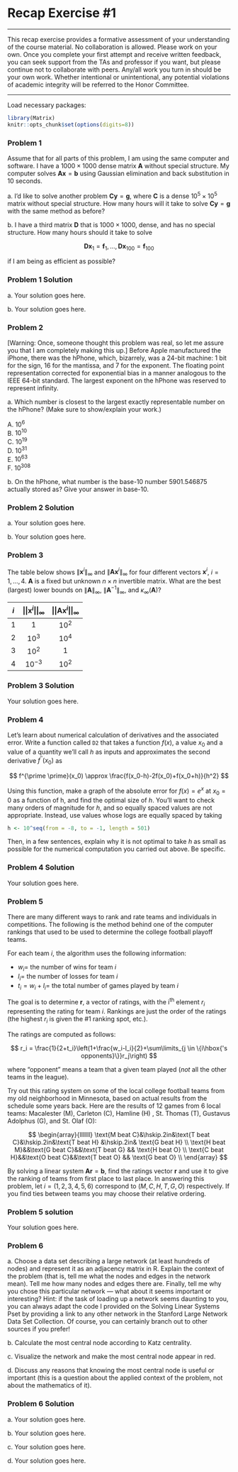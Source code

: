 Recap Exercise \#1
================

------------------------------------------------------------------------

This recap exercise provides a formative assessment of your
understanding of the course material. No collaboration is allowed.
Please work on your own. Once you complete your first attempt and
receive written feedback, you can seek support from the TAs and
professor if you want, but please continue not to collaborate with
peers. Any/all work you turn in should be your own work. Whether
intentional or unintentional, any potential violations of academic
integrity will be referred to the Honor Committee.

------------------------------------------------------------------------

Load necessary packages:

``` r
library(Matrix)
knitr::opts_chunk$set(options(digits=8))
```

### Problem 1

Assume that for all parts of this problem, I am using the same computer
and software. I have a $1000 \times 1000$ dense matrix $\mathbf{A}$
without special structure. My computer solves
$\mathbf{A} \mathbf{x}=\mathbf{b}$ using Gaussian elimination and back
substitution in 10 seconds.

a\. I’d like to solve another problem
$\mathbf{C} \mathbf{y}=\mathbf{g}$, where $\mathbf{C}$ is a dense
$10^5 \times 10^5$ matrix without special structure. How many hours will
it take to solve $\mathbf{C} \mathbf{y}=\mathbf{g}$ with the same method
as before?

b\. I have a third matrix $\mathbf{D}$ that is $1000 \times 1000$,
dense, and has no special structure. How many hours should it take to
solve

$$
\mathbf{D} \mathbf{x}_1 = \mathbf{f}_1, \ldots, \mathbf{D} \mathbf{x}_{100} = \mathbf{f}_{100}
$$

if I am being as efficient as possible?

### Problem 1 Solution

a\. Your solution goes here.

b\. Your solution goes here.

### Problem 2

\[Warning: Once, someone thought this problem was real, so let me assure
you that I am completely making this up.\] Before Apple manufactured the
iPhone, there was the hPhone, which, bizarrely, was a 24-bit machine: 1
bit for the sign, 16 for the mantissa, and 7 for the exponent. The
floating point representation corrected for exponential bias in a manner
analogous to the IEEE 64-bit standard. The largest exponent on the
hPhone was reserved to represent infinity.

a\. Which number is closest to the largest exactly representable number
on the hPhone? (Make sure to show/explain your work.)

A. $10^6$  
B. $10^{10}$  
C. $10^{19}$  
D. $10^{31}$  
E. $10^{63}$  
F. $10^{308}$

b\. On the hPhone, what number is the base-10 number 5901.546875
actually stored as? Give your answer in base-10.

### Problem 2 Solution

a\. Your solution goes here.

b\. Your solution goes here.

### Problem 3

The table below shows $\lVert\mathbf{x}^i\rVert_\infty$ and
$\lVert\mathbf{A}\mathbf{x}^i\rVert_\infty$ for four different vectors
$\mathbf{x}^i$, $i=1,\ldots,4$. $\mathbf{A}$ is a fixed but unknown
$n \times n$ invertible matrix. What are the best (largest) lower bounds
on $\lVert\mathbf{A}\rVert_\infty$,
$\lVert\mathbf{A}^{-1}\rVert_\infty$, and $\kappa_\infty(\mathbf{A})$?

| $i$ | $\|\|\mathbf{x}^i\|\|_{\infty}$ | $\|\|\mathbf{A} \mathbf{x}^i\|\|_{\infty}$ |
|:---:|:-------------------------------:|:------------------------------------------:|
| $1$ |               $1$               |                   $10^2$                   |
| $2$ |             $10^3$              |                   $10^4$                   |
| $3$ |             $10^2$              |                    $1$                     |
| $4$ |            $10^{-3}$            |                   $10^2$                   |

### Problem 3 Solution

Your solution goes here.

### Problem 4

Let’s learn about numerical calculation of derivatives and the
associated error. Write a function called `D2` that takes a function
$f(x)$, a value $x_0$ and a value of a quantity we’ll call $h$ as inputs
and approximates the second derivative $f^{\prime \prime}(x_0)$ as

$$
f^{\prime \prime}(x_0) \approx \frac{f(x_0-h)-2f(x_0)+f(x_0+h)}{h^2}
$$

Using this function, make a graph of the absolute error for $f(x)=e^x$
at $x_0=0$ as a function of h, and find the optimal size of $h$. You’ll
want to check many orders of magnitude for $h$, and so equally spaced
values are not appropriate. Instead, use values whose logs are equally
spaced by taking

``` r
h <- 10^seq(from = -8, to = -1, length = 501)
```

Then, in a few sentences, explain why it is not optimal to take $h$ as
small as possible for the numerical computation you carried out above.
Be specific.

### Problem 4 Solution

Your solution goes here.

### Problem 5

There are many different ways to rank and rate teams and individuals in
competitions. The following is the method behind one of the computer
rankings that used to be used to determine the college football playoff
teams.

For each team $i$, the algorithm uses the following information:

- $w_i=$ the number of wins for team $i$
- $l_i=$ the number of losses for team $i$
- $t_i=w_i+l_i=$ the total number of games played by team $i$

The goal is to determine $\mathbf{r}$, a vector of ratings, with the
i<sup>th</sup> element $r_i$ representing the rating for team $i$.
Rankings are just the order of the ratings (the highest $r_i$ is given
the \#1 ranking spot, etc.).

The ratings are computed as follows:

$$
r_i = \frac{1}{2+t_i}\left(1+\frac{w_i-l_i}{2}+\sum\limits_{j \in \{i\hbox{'s opponents}\}}r_j\right)
$$

where “opponent” means a team that a given team played (*not* all the
other teams in the league).

Try out this rating system on some of the local college football teams
from my old neighborhood in Minnesota, based on actual results from the
schedule some years back. Here are the results of 12 games from 6 local
teams: Macalester (M), Carleton (C), Hamline (H) , St. Thomas (T),
Gustavus Adolphus (G), and St. Olaf (O):

$$
\begin{array}{lllllll}
\text{M beat C}&\hskip.2in&\text{T beat C}&\hskip.2in&\text{T beat H} &\hskip.2in& \text{G beat H} \\
\text{H beat M}&&\text{G beat C}&&\text{T beat G} && \text{H beat O} \\
\text{C beat H}&&\text{O beat C}&&\text{T beat O} && \text{G beat O} \\
\end{array}
$$

By solving a linear system $\mathbf{A} \mathbf{r}=\mathbf{b}$, find the
ratings vector $\mathbf{r}$ and use it to give the ranking of teams from
first place to last place. In answering this problem, let
$i=(1,2,3,4,5,6)$ correspond to $(M,C,H,T,G,O)$ respectively. If you
find ties between teams you may choose their relative ordering.

### Problem 5 solution

Your solution goes here.

### Problem 6

a\. Choose a data set describing a large network (at least hundreds of
nodes) and represent it as an adjacency matrix in R. Explain the context
of the problem (that is, tell me what the nodes and edges in the network
mean). Tell me how many nodes and edges there are. Finally, tell me why
you chose this particular network — what about it seems important or
interesting? Hint: if the task of loading up a network seems daunting to
you, you can always adapt the code I provided on the Solving Linear
Systems Pset by providing a link to any other network in the Stanford
Large Network Data Set Collection. Of course, you can certainly branch
out to other sources if you prefer!

b\. Calculate the most central node according to Katz centrality.

c\. Visualize the network and make the most central node appear in red.

d\. Discuss any reasons that knowing the most central node is useful or
important (this is a question about the applied context of the problem,
not about the mathematics of it).

### Problem 6 Solution

a\. Your solution goes here.

b\. Your solution goes here.

c\. Your solution goes here.

d\. Your solution goes here.
